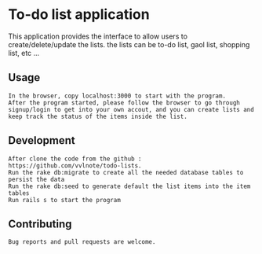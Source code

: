 # To-do list application

This application provides the interface to allow users to create/delete/update the lists. the lists can be to-do list, gaol list, shopping list, etc ...

## Usage
	In the browser, copy localhost:3000 to start with the program.
	After the program started, please follow the browser to go through signup/login to get into your own accout, and you can create lists and keep track the status of the items inside the list.
## Development
	After clone the code from the github : https://github.com/vvlnote/todo-lists.
	Run the rake db:migrate to create all the needed database tables to persist the data
	Run the rake db:seed to generate default the list items into the item tables 
	Run rails s to start the program
## Contributing
	Bug reports and pull requests are welcome. 



